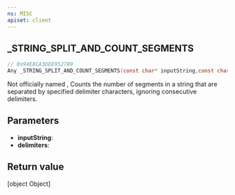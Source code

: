 ```yaml
---
ns: MISC
apiset: client
---
```

## _STRING_SPLIT_AND_COUNT_SEGMENTS

```c
// 0x94E8CA3DEE952789
Any _STRING_SPLIT_AND_COUNT_SEGMENTS(const char* inputString,const char* delimiters);
```

Not officially named 
, Counts the number of segments in a string that are separated by specified delimiter characters, ignoring consecutive delimiters.

## Parameters
* **inputString**:
* **delimiters**:

## Return value
[object Object]